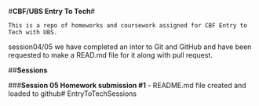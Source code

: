 #**CBF/UBS Entry To Tech**#

```This is a repo of homeworks and coursework assigned for CBF Entry to Tech with UBS.```

session04/05 we have completed an intor to Git and GitHub and have been requested to make a READ.md file for it along with pull request.

##**Sessions**

###**Session 05 Homework submission #1** - 
README.md file created and loaded to github# EntryToTechSessions
